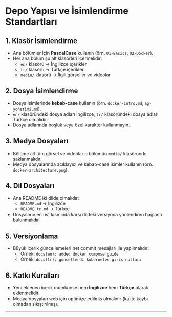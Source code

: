 # Depo Yapısı ve İsimlendirme Standartları

## 1. Klasör İsimlendirme
- Ana bölümler için **PascalCase** kullanın (örn. `01-Basics`, `02-Docker`).
- Her ana bölüm şu alt klasörleri içermelidir:
  - `en/` klasörü → İngilizce içerikler
  - `tr/` klasörü → Türkçe içerikler
  - `media/` klasörü → İlgili görseller ve videolar

## 2. Dosya İsimlendirme
- Dosya isimlerinde **kebab-case** kullanın (örn. `docker-intro.md`, `ag-yonetimi.md`).
- `en/` klasöründeki dosya adları İngilizce, `tr/` klasöründeki dosya adları Türkçe olmalıdır.
- Dosya adlarında boşluk veya özel karakter kullanmayın.

## 3. Medya Dosyaları
- Bölüme ait tüm görsel ve videolar o bölümün `media/` klasöründe saklanmalıdır.
- Medya dosyalarında açıklayıcı ve kebab-case isimler kullanın (örn. `docker-architecture.png`).

## 4. Dil Dosyaları
- Ana README iki dilde olmalıdır:
  - `README.md` → İngilizce
  - `README.tr.md` → Türkçe
- Dosyaların en üst kısmında karşı dildeki versiyona yönlendiren bağlantı bulunmalıdır.

## 5. Versiyonlama
- Büyük içerik güncellemeleri net commit mesajları ile yapılmalıdır:
  - Örnek: `docs(en): added docker compose guide`
  - Örnek: `docs(tr): güncellendi kubernetes giriş notları`

## 6. Katkı Kuralları
- Yeni eklenen içerik mümkünse hem **İngilizce** hem **Türkçe** olarak eklenmelidir.
- Medya dosyaları web için optimize edilmiş olmalıdır (kalite kaybı olmadan sıkıştırılmış).

---
